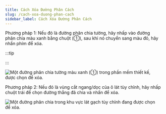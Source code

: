 ```yaml
---
title: Cách Xóa Đường Phân Cách
slug: /cach-xoa-duong-phan-cach
sidebar_label: Cách Xóa Đường Phân Cách
---
```


Phương pháp 1: Nếu đó là đường phân chia tường, hãy nhấp vào đường phân chia màu xanh bằng chuột (①), sau khi nó chuyển sang màu đỏ, hãy nhấn phím  để xóa.

:::tip

:::

![Một đường phân chia tường màu xanh (①) trong phần mềm thiết kế, được chọn để xóa.](https://storage.googleapis.com/jegavn_kb/image_jegavn/134.1.png)

Phương pháp 2: Nếu đó là vùng cắt ngang/dọc của ô lát tùy chỉnh, hãy nhấp chuột trái để chọn đường thẳng đã chia và nhấn  để xóa.

![Một đường phân chia trong khu vực lát gạch tùy chỉnh đang được chọn để xóa.](https://storage.googleapis.com/jegavn_kb/image_jegavn/134.2.png)